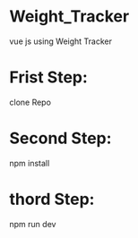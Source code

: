 # Weight_Tracker
vue js using Weight Tracker

# Frist Step: 
clone Repo

# Second Step: 
npm install 

# thord Step:
npm run dev 

